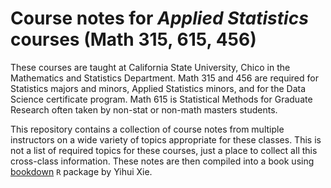 # Course notes for _Applied Statistics_ courses (Math 315, 615, 456)

These courses are taught at California State University, Chico in the Mathematics and Statistics Department. Math 315 and 456 are required for Statistics majors and minors, Applied Statistics minors, and for the Data Science certificate program. Math 615 is Statistical Methods for Graduate Research often taken by non-stat or non-math masters students. 

This repository contains a collection of course notes from multiple instructors on a wide variety of topics appropriate for these classes. This is not a list of required topics for these courses, just a place to collect all this cross-class information. 
These notes are then compiled into a book using [bookdown](https://bookdown.org/yihui/bookdown/) `R` package by Yihui Xie. 

